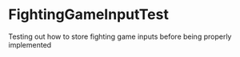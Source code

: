 # FightingGameInputTest
Testing out how to store fighting game inputs before being properly implemented
